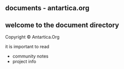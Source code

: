 documents - antartica.org
-----------------------------------------------------------------------------------
welcome to the document directory
-----------------------------------------------------------------------------------
Copyright © Antartica.Org

it is important to read
- community notes
- project info
